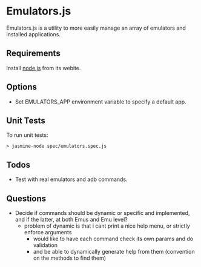 
Emulators.js
============
Emulators.js is a utility to more easily manage an array of emulators and installed applications.


Requirements
------------
Install [node.js] from its webite.


Options
-------
* Set EMULATORS_APP environment variable to specify a default app.


Unit Tests
----------
To run unit tests:

    > jasmine-node spec/emulators.spec.js


Todos
-----
* Test with real emulators and adb commands.


Questions
---------
- Decide if commands should be dynamic or specific and implemented, 
  and if the latter, at both Emus and Emu level?
  - problem of dynamic is that i cant print a nice help menu, or
    strictly enforce arguments
    - would like to have each command check its own params and do
      validation
    - and be able to dynamically generate help from them (convention on
      the methods to find them)


[node.js]: http://nodejs.org/
